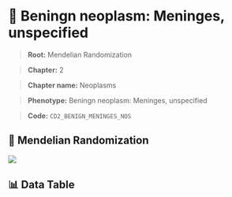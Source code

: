 # 🧪 Beningn neoplasm: Meninges, unspecified

> **Root:** Mendelian Randomization

> **Chapter:** 2  

> **Chapter name:** Neoplasms

> **Phenotype:** Beningn neoplasm: Meninges, unspecified  

> **Code:** `CD2_BENIGN_MENINGES_NOS`

## 🧬 Mendelian Randomization  

<img src="/MR/Figures/Forward/CD2_BENIGN_MENINGES_NOS.png"/>

## 📊 Data Table

<CsvTableMRF src="/public/MR/Data/Forward/CD2_BENIGN_MENINGES_NOS.csv"/>

